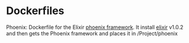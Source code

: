 # Dockerfiles
Phoenix: Dockerfile for the Elixir [phoenix framework](https://github.com/phoenixframework/phoenix). It install [elixir](http://elixir-lang.org/) v1.0.2 and then gets the Phoenix framework and places it in /Project/phoenix

